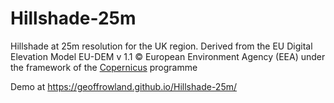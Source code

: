 # Hillshade-25m

Hillshade at 25m resolution for the UK region. Derived from the EU Digital Elevation Model EU-DEM v 1.1 &copy; European Environment Agency (EEA) under the framework of the <a href = 'https://land.copernicus.eu/imagery-in-situ/eu-dem' target = '_blank'>Copernicus</a> programme

Demo at https://geoffrowland.github.io/Hillshade-25m/
